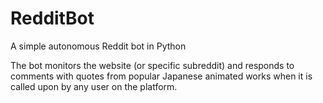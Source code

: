 # RedditBot

A simple autonomous Reddit bot in Python 

The bot monitors the website (or specific subreddit) and responds to comments with quotes from popular Japanese animated works when it is called upon by any user on the platform.
